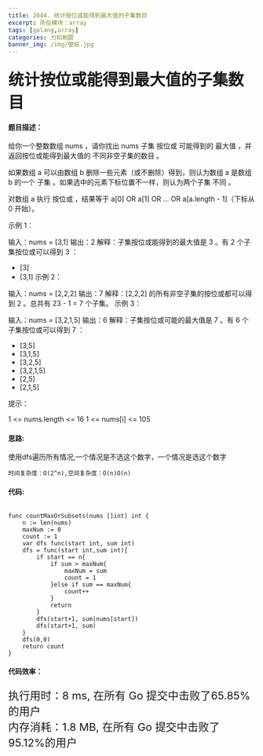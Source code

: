 ```yaml
---
title: 2044. 统计按位或能得到最大值的子集数目
excerpt: 所在模块：array
tags: [golang,array]
categories: 力扣刷题
banner_img: /img/壁纸.jpg
---
```


### <font size=6px>统计按位或能得到最大值的子集数目</font>

#### 题目描述：

给你一个整数数组 nums ，请你找出 nums 子集 按位或 可能得到的 最大值 ，并返回按位或能得到最大值的 不同非空子集的数目 。

如果数组 a 可以由数组 b 删除一些元素（或不删除）得到，则认为数组 a 是数组 b 的一个 子集 。如果选中的元素下标位置不一样，则认为两个子集 不同 。

对数组 a 执行 按位或 ，结果等于 a[0] OR a[1] OR ... OR a[a.length - 1]（下标从 0 开始）。

 

示例 1：

输入：nums = [3,1]
输出：2
解释：子集按位或能得到的最大值是 3 。有 2 个子集按位或可以得到 3 ：
- [3]
- [3,1]
示例 2：

输入：nums = [2,2,2]
输出：7
解释：[2,2,2] 的所有非空子集的按位或都可以得到 2 。总共有 23 - 1 = 7 个子集。
示例 3：

输入：nums = [3,2,1,5]
输出：6
解释：子集按位或可能的最大值是 7 。有 6 个子集按位或可以得到 7 ：
- [3,5]
- [3,1,5]
- [3,2,5]
- [3,2,1,5]
- [2,5]
- [2,1,5]


提示：

1 <= nums.length <= 16
1 <= nums[i] <= 105

#### 思路:

使用dfs遍历所有情况,一个情况是不选这个数字，一个情况是选这个数字

```
时间复杂度：O(2^n),空间复杂度：O(n)O(n)
```

#### 代码:

```golang

func countMaxOrSubsets(nums []int) int {
    n := len(nums)
    maxNum := 0
    count := 1
    var dfs func(start int, sum int)
    dfs = func(start int,sum int){
        if start == n{
            if sum > maxNum{
                maxNum = sum
                count = 1
            }else if sum == maxNum{
                count++
            }
            return 
        }
        dfs(start+1, sum|nums[start])
        dfs(start+1, sum)
    }
    dfs(0,0)
    return count
}
```

#### 代码效率：

<p class="note note-primary"; style="font-size:22px">
   执行用时：8 ms, 在所有 Go 提交中击败了65.85%的用户<br>
   内存消耗：1.8 MB, 在所有 Go 提交中击败了95.12%的用户
</p>



